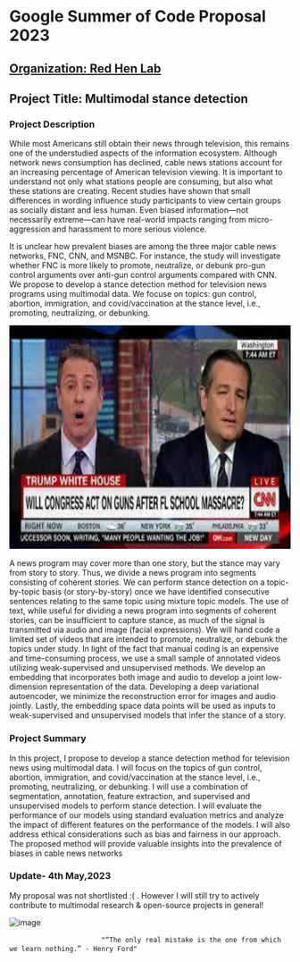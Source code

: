 # Google Summer of Code Proposal 2023

## [Organization: Red Hen Lab](https://www.redhenlab.org/home)
## Project Title:   Multimodal stance detection

### Project Description
While most Americans still obtain their news through television, this remains one of the understudied aspects of the information ecosystem. Although network news consumption has declined, cable news stations account for an increasing percentage of American television viewing. It is important to understand not only what stations people are consuming, but also what these stations are creating. Recent studies have shown that small differences in wording influence study participants to view certain groups as socially distant and less human. Even biased information—not necessarily extreme—can have real-world impacts ranging from micro-aggression and harassment to more serious violence. 

It is unclear how prevalent biases are among the three major cable news networks, FNC, CNN, and MSNBC. For instance, the study will investigate whether FNC is more likely to promote, neutralize, or debunk pro-gun control arguments over anti-gun control arguments compared with CNN. We propose to develop a stance detection method for television news programs using multimodal data. We focuse on topics: gun control, abortion, immigration, and covid/vaccination at the stance level, i.e., promoting, neutralizing, or debunking. 

<p align="center">
    <img width="800" height="400" src="sample_img.jpg" alt="Material Bread logo">
</p>

A news program may cover more than one story, but the stance may vary from story to story. Thus, we divide a news program into segments consisting of coherent stories. We can perform stance detection on a topic-by-topic basis (or story-by-story) once we have identified consecutive sentences relating to the same topic using mixture topic models. The use of text, while useful for dividing a news program into segments of coherent stories, can be insufficient to capture stance, as much of the signal is transmitted via audio and image (facial expressions). We will hand code a limited set of videos that are intended to promote, neutralize, or debunk the topics under study. In light of the fact that manual coding is an expensive and time-consuming process, we use a small sample of annotated videos utilizing weak-supervised and unsupervised methods. We develop an embedding that incorporates both image and audio to develop a joint low-dimension representation of the data. Developing a deep variational autoencoder, we minimize the reconstruction error for images and audio jointly. Lastly, the embedding space data points will be used as inputs to weak-supervised and unsupervised models that infer the stance of a story.

### Project Summary
In this project, I propose to develop a stance detection method for television news using multimodal data. I will focus on the topics of gun control, abortion, immigration, and covid/vaccination at the stance level, i.e., promoting, neutralizing, or debunking. I will use a combination of segmentation, annotation, feature extraction, and supervised and unsupervised models to perform stance detection. I will evaluate the performance of our models using standard evaluation metrics and analyze the impact of different features on the performance of the models. I will also address ethical considerations such as bias and fairness in our approach. The proposed method will provide valuable insights into the prevalence of biases in cable news networks

### Update- 4th May,2023
My proposal was not shortlisted :( . However I will still try to actively contribute to multimodal research & open-source projects in general!

![image](https://github.com/architmang/google-summer-of-code-proposal-2023/assets/75172544/5456ef25-944b-489f-9140-5c4833dbc1ee)

                           "“The only real mistake is the one from which we learn nothing.” - Henry Ford"

